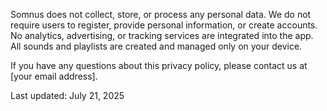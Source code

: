 Somnus does not collect, store, or process any personal data.
We do not require users to register, provide personal information, or create accounts.
No analytics, advertising, or tracking services are integrated into the app.
All sounds and playlists are created and managed only on your device.

If you have any questions about this privacy policy, please contact us at [your email address].

Last updated: July 21, 2025
